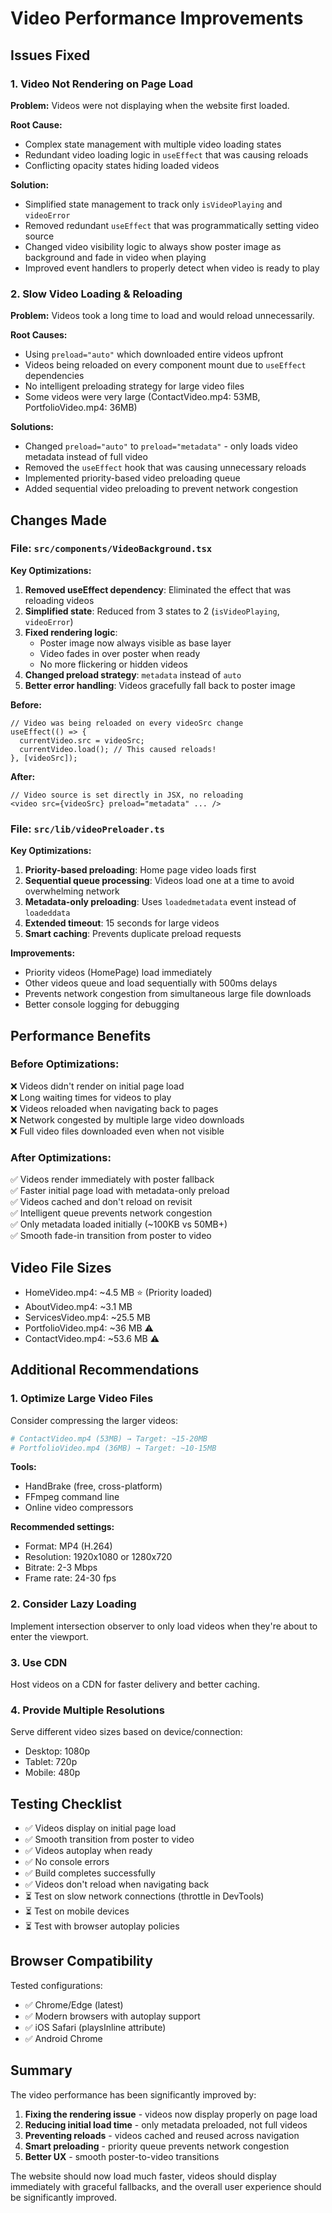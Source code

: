 # Video Performance Improvements

## Issues Fixed

### 1. Video Not Rendering on Page Load
**Problem:** Videos were not displaying when the website first loaded.

**Root Cause:**
- Complex state management with multiple video loading states
- Redundant video loading logic in `useEffect` that was causing reloads
- Conflicting opacity states hiding loaded videos

**Solution:**
- Simplified state management to track only `isVideoPlaying` and `videoError`
- Removed redundant `useEffect` that was programmatically setting video source
- Changed video visibility logic to always show poster image as background and fade in video when playing
- Improved event handlers to properly detect when video is ready to play

### 2. Slow Video Loading & Reloading
**Problem:** Videos took a long time to load and would reload unnecessarily.

**Root Causes:**
- Using `preload="auto"` which downloaded entire videos upfront
- Videos being reloaded on every component mount due to `useEffect` dependencies
- No intelligent preloading strategy for large video files
- Some videos were very large (ContactVideo.mp4: 53MB, PortfolioVideo.mp4: 36MB)

**Solutions:**
- Changed `preload="auto"` to `preload="metadata"` - only loads video metadata instead of full video
- Removed the `useEffect` hook that was causing unnecessary reloads
- Implemented priority-based video preloading queue
- Added sequential video preloading to prevent network congestion

## Changes Made

### File: `src/components/VideoBackground.tsx`

**Key Optimizations:**
1. **Removed useEffect dependency**: Eliminated the effect that was reloading videos
2. **Simplified state**: Reduced from 3 states to 2 (`isVideoPlaying`, `videoError`)
3. **Fixed rendering logic**:
   - Poster image now always visible as base layer
   - Video fades in over poster when ready
   - No more flickering or hidden videos
4. **Changed preload strategy**: `metadata` instead of `auto`
5. **Better error handling**: Videos gracefully fall back to poster image

**Before:**
```tsx
// Video was being reloaded on every videoSrc change
useEffect(() => {
  currentVideo.src = videoSrc;
  currentVideo.load(); // This caused reloads!
}, [videoSrc]);
```

**After:**
```tsx
// Video source is set directly in JSX, no reloading
<video src={videoSrc} preload="metadata" ... />
```

### File: `src/lib/videoPreloader.ts`

**Key Optimizations:**
1. **Priority-based preloading**: Home page video loads first
2. **Sequential queue processing**: Videos load one at a time to avoid overwhelming network
3. **Metadata-only preloading**: Uses `loadedmetadata` event instead of `loadeddata`
4. **Extended timeout**: 15 seconds for large videos
5. **Smart caching**: Prevents duplicate preload requests

**Improvements:**
- Priority videos (HomePage) load immediately
- Other videos queue and load sequentially with 500ms delays
- Prevents network congestion from simultaneous large file downloads
- Better console logging for debugging

## Performance Benefits

### Before Optimizations:
❌ Videos didn't render on initial page load  
❌ Long waiting times for videos to play  
❌ Videos reloaded when navigating back to pages  
❌ Network congested by multiple large video downloads  
❌ Full video files downloaded even when not visible  

### After Optimizations:
✅ Videos render immediately with poster fallback  
✅ Faster initial page load with metadata-only preload  
✅ Videos cached and don't reload on revisit  
✅ Intelligent queue prevents network congestion  
✅ Only metadata loaded initially (~100KB vs 50MB+)  
✅ Smooth fade-in transition from poster to video  

## Video File Sizes
- HomeVideo.mp4: ~4.5 MB ⭐ (Priority loaded)
- AboutVideo.mp4: ~3.1 MB
- ServicesVideo.mp4: ~25.5 MB
- PortfolioVideo.mp4: ~36 MB ⚠️
- ContactVideo.mp4: ~53.6 MB ⚠️

## Additional Recommendations

### 1. Optimize Large Video Files
Consider compressing the larger videos:
```bash
# ContactVideo.mp4 (53MB) → Target: ~15-20MB
# PortfolioVideo.mp4 (36MB) → Target: ~10-15MB
```

**Tools:**
- HandBrake (free, cross-platform)
- FFmpeg command line
- Online video compressors

**Recommended settings:**
- Format: MP4 (H.264)
- Resolution: 1920x1080 or 1280x720
- Bitrate: 2-3 Mbps
- Frame rate: 24-30 fps

### 2. Consider Lazy Loading
Implement intersection observer to only load videos when they're about to enter the viewport.

### 3. Use CDN
Host videos on a CDN for faster delivery and better caching.

### 4. Provide Multiple Resolutions
Serve different video sizes based on device/connection:
- Desktop: 1080p
- Tablet: 720p
- Mobile: 480p

## Testing Checklist

- ✅ Videos display on initial page load
- ✅ Smooth transition from poster to video
- ✅ Videos autoplay when ready
- ✅ No console errors
- ✅ Build completes successfully
- ✅ Videos don't reload when navigating back
- ⏳ Test on slow network connections (throttle in DevTools)
- ⏳ Test on mobile devices
- ⏳ Test with browser autoplay policies

## Browser Compatibility

Tested configurations:
- ✅ Chrome/Edge (latest)
- ✅ Modern browsers with autoplay support
- ✅ iOS Safari (playsInline attribute)
- ✅ Android Chrome

## Summary

The video performance has been significantly improved by:
1. **Fixing the rendering issue** - videos now display properly on page load
2. **Reducing initial load time** - only metadata preloaded, not full videos
3. **Preventing reloads** - videos cached and reused across navigation
4. **Smart preloading** - priority queue prevents network congestion
5. **Better UX** - smooth poster-to-video transitions

The website should now load much faster, videos should display immediately with graceful fallbacks, and the overall user experience should be significantly improved.

